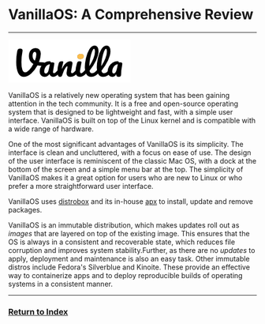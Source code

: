 # VanillaOS: A Comprehensive Review
---

![Vanilla Logo](./vanilla-logo.png)

VanillaOS is a relatively new operating system that has been gaining attention in the tech community. It is a free and open-source operating system that is designed to be lightweight and fast, with a simple user interface. VanillaOS is built on top of the Linux kernel and is compatible with a wide range of hardware.

One of the most significant advantages of VanillaOS is its simplicity. The interface is clean and uncluttered, with a focus on ease of use. The design of the user interface is reminiscent of the classic Mac OS, with a dock at the bottom of the screen and a simple menu bar at the top. The simplicity of VanillaOS makes it a great option for users who are new to Linux or who prefer a more straightforward user interface.

VanillaOS uses [distrobox](https://distrobox.privatedns.org) and its in-house [apx](https://documentation.vanillaos.org/docs/apx/) to install, update and remove packages.

VanillaOS is an immutable distribution, which makes updates roll out as *images* that are layered on top of the existing image. This ensures that the OS is always in a consistent and recoverable state, which reduces file corruption and improves system stability.Further, as there are no *updates* to apply, deployment and maintenance is also an easy task. Other immutable distros include Fedora's Silverblue and Kinoite. These provide an effective way to containerize apps and to deploy reproducible builds of operating systems in a consistent manner.

---
### [Return to Index](../)